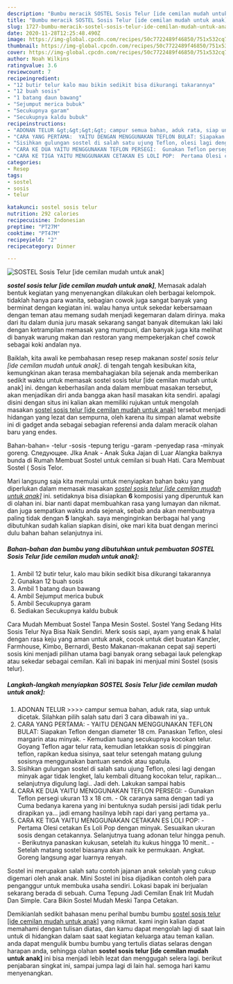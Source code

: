 ```yaml
---
description: "Bumbu meracik SOSTEL Sosis Telur [ide cemilan mudah untuk anak] Lezat"
title: "Bumbu meracik SOSTEL Sosis Telur [ide cemilan mudah untuk anak] Lezat"
slug: 1727-bumbu-meracik-sostel-sosis-telur-ide-cemilan-mudah-untuk-anak-lezat
date: 2020-11-28T12:25:48.490Z
image: https://img-global.cpcdn.com/recipes/50c7722489f46850/751x532cq70/sostel-sosis-telur-ide-cemilan-mudah-untuk-anak-foto-resep-utama.jpg
thumbnail: https://img-global.cpcdn.com/recipes/50c7722489f46850/751x532cq70/sostel-sosis-telur-ide-cemilan-mudah-untuk-anak-foto-resep-utama.jpg
cover: https://img-global.cpcdn.com/recipes/50c7722489f46850/751x532cq70/sostel-sosis-telur-ide-cemilan-mudah-untuk-anak-foto-resep-utama.jpg
author: Noah Wilkins
ratingvalue: 3.6
reviewcount: 7
recipeingredient:
- "12 butir telur kalo mau bikin sedikit bisa dikurangi takarannya"
- "12 buah sosis"
- "1 batang daun bawang"
- "Sejumput merica bubuk"
- "Secukupnya garam"
- "Secukupnya kaldu bubuk"
recipeinstructions:
- "ADONAN TELUR &gt;&gt;&gt;&gt; campur semua bahan, aduk rata, siap untuk dicetak. Silahkan pilih salah satu dari 3 cara dibawah ini ya.."
- "CARA YANG PERTAMA:  YAITU DENGAN MENGGUNAKAN TEFLON BULAT: Siapakan Teflon dengan diameter 18 cm. Panaskan Teflon, olesi margarin atau minyak. Kemudian tuang secukupnya kocokan telur. Goyang Teflon agar telur rata, kemudian letakkan sosis di pinggiran teflon, rapikan kedua sisinya, saat telur setengah matang gulung sosisnya menggunakan bantuan sendok atau spatula."
- "Sisihkan gulungan sostel di salah satu ujung Teflon, olesi lagi dengan minyak agar tidak lengket, lalu kembali dituang kocokan telur, rapikan… selanjutnya digulung lagi.. Jadi deh. Lakukan sampai habis"
- "CARA KE DUA YAITU MENGGUNAKAN TEFLON PERSEGI:  Gunakan Teflon persegi ukuran 13 x 18 cm. Ok caranya sama dengan tadi ya Cuma bedanya karena yang ini bentuknya sudah persisi jadi tidak perlu dirapikan ya… jadi emang hasilnya lebih rapi dari yang pertama ya.."
- "CARA KE TIGA YAITU MENGGUNAKAN CETAKAN ES LOLI POP:  Pertama Olesi cetakan Es Loli Pop dengan minyak. Sesuaikan ukuran sosis dengan cetakannya. Selanjutnya tuang adonan telur hingga penuh.  Berikutnya panaskan kukusan, setelah itu kukus hingga 10 menit.. Setelah matang sostel biasanya akan naik ke permukaan. Angkat. Goreng langsung agar luarnya renyah."
categories:
- Resep
tags:
- sostel
- sosis
- telur

katakunci: sostel sosis telur 
nutrition: 292 calories
recipecuisine: Indonesian
preptime: "PT27M"
cooktime: "PT47M"
recipeyield: "2"
recipecategory: Dinner

---
```



![SOSTEL Sosis Telur [ide cemilan mudah untuk anak]](https://img-global.cpcdn.com/recipes/50c7722489f46850/751x532cq70/sostel-sosis-telur-ide-cemilan-mudah-untuk-anak-foto-resep-utama.jpg)

<b><i>sostel sosis telur [ide cemilan mudah untuk anak]</i></b>, Memasak adalah bentuk kegiatan yang menyenangkan dilakukan oleh berbagai kelompok. tidaklah hanya para wanita, sebagian cowok juga sangat banyak yang berminat dengan kegiatan ini. walau hanya untuk sekedar kebersamaan dengan teman atau memang sudah menjadi kegemaran dalam dirinya. maka dari itu dalam dunia juru masak sekarang sangat banyak ditemukan laki laki dengan ketrampilan memasak yang mumpuni, dan banyak juga kita melihat di banyak warung makan dan restoran yang mempekerjakan chef cowok sebagai koki andalan nya.

Baiklah, kita awali ke pembahasan resep resep makanan <i>sostel sosis telur [ide cemilan mudah untuk anak]</i>. di tengah tengah kesibukan kita, kemungkinan akan terasa membahagiakan bila sejenak anda memberikan sedikit waktu untuk memasak sostel sosis telur [ide cemilan mudah untuk anak] ini. dengan keberhasilan anda dalam membuat masakan tersebut, akan menjadikan diri anda bangga akan hasil masakan kita sendiri. apalagi disini dengan situs ini kalian akan memiliki rujukan untuk mengolah masakan <u>sostel sosis telur [ide cemilan mudah untuk anak]</u> tersebut menjadi hidangan yang lezat dan sempurna, oleh karena itu simpan alamat website ini di gadget anda sebagai sebagian referensi anda dalam meracik olahan baru yang endes.

Bahan-bahan= -telur -sosis -tepung terigu -garam -penyedap rasa -minyak goreng. Следующее. JIka Anak - Anak Suka Jajan di Luar Alangka baiknya bunda di Rumah Membuat Sostel untuk cemilan si buah Hati. Cara Membuat Sostel ( Sosis Telor.


Mari langsung saja kita memulai untuk menyiapkan bahan baku yang diperlukan dalam memasak masakan <u><i>sostel sosis telur [ide cemilan mudah untuk anak]</i></u> ini. setidaknya bisa disiapkan <b>6</b> komposisi yang diperuntuk kan di olahan ini. biar nanti dapat membuahkan rasa yang lumayan dan nikmat. dan juga sempatkan waktu anda sejenak, sebab anda akan membuatnya paling tidak dengan <b>5</b> langkah. saya menginginkan berbagai hal yang dibutuhkan sudah kalian siapkan disini, oke mari kita buat dengan merinci dulu bahan bahan selanjutnya ini.

<!--inarticleads1-->

##### Bahan-bahan dan bumbu yang dibutuhkan untuk pembuatan SOSTEL Sosis Telur [ide cemilan mudah untuk anak]:

1. Ambil 12 butir telur, kalo mau bikin sedikit bisa dikurangi takarannya
1. Gunakan 12 buah sosis
1. Ambil 1 batang daun bawang
1. Ambil Sejumput merica bubuk
1. Ambil Secukupnya garam
1. Sediakan Secukupnya kaldu bubuk


Cara Mudah Membuat Sostel Tanpa Mesin Sostel. Sostel Yang Sedang Hits Sosis Telur Nya Bisa Naik Sendiri. Merk sosis sapi, ayam yang enak &amp; halal dengan rasa keju yang aman untuk anak, cocok untuk diet buatan Kanzler, Farmhouse, Kimbo, Bernardi, Besto Makanan-makanan cepat saji seperti sosis kini menjadi pilihan utama bagi banyak orang sebagai lauk pelengkap atau sekedar sebagai cemilan. Kali ini bapak ini menjual mini Sostel (sosis telur). 

<!--inarticleads2-->

##### Langkah-langkah menyiapkan SOSTEL Sosis Telur [ide cemilan mudah untuk anak]:

1. ADONAN TELUR &gt;&gt;&gt;&gt; campur semua bahan, aduk rata, siap untuk dicetak. Silahkan pilih salah satu dari 3 cara dibawah ini ya..
1. CARA YANG PERTAMA:  - YAITU DENGAN MENGGUNAKAN TEFLON BULAT: Siapakan Teflon dengan diameter 18 cm. Panaskan Teflon, olesi margarin atau minyak. - Kemudian tuang secukupnya kocokan telur. Goyang Teflon agar telur rata, kemudian letakkan sosis di pinggiran teflon, rapikan kedua sisinya, saat telur setengah matang gulung sosisnya menggunakan bantuan sendok atau spatula.
1. Sisihkan gulungan sostel di salah satu ujung Teflon, olesi lagi dengan minyak agar tidak lengket, lalu kembali dituang kocokan telur, rapikan… selanjutnya digulung lagi.. Jadi deh. Lakukan sampai habis
1. CARA KE DUA YAITU MENGGUNAKAN TEFLON PERSEGI:  - Gunakan Teflon persegi ukuran 13 x 18 cm. - Ok caranya sama dengan tadi ya Cuma bedanya karena yang ini bentuknya sudah persisi jadi tidak perlu dirapikan ya… jadi emang hasilnya lebih rapi dari yang pertama ya..
1. CARA KE TIGA YAITU MENGGUNAKAN CETAKAN ES LOLI POP:  - Pertama Olesi cetakan Es Loli Pop dengan minyak. Sesuaikan ukuran sosis dengan cetakannya. Selanjutnya tuang adonan telur hingga penuh.  - Berikutnya panaskan kukusan, setelah itu kukus hingga 10 menit.. - Setelah matang sostel biasanya akan naik ke permukaan. Angkat. Goreng langsung agar luarnya renyah.


Sostel ini merupakan salah satu contoh jajanan anak sekolah yang cukup digemari oleh anak anak. Mini Sostel ini bisa dijadikan contoh oleh para penganggur untuk membuka usaha sendiri. Lokasi bapak ini berjualan sekarang berada di sebuah. Cuma Tepung Jadi Cemilan Enak Irit Mudah Dan Simple. Cara Bikin Sostel Mudah Meski Tanpa Cetakan. 

Demikianlah sedikit bahasan menu perihal bumbu bumbu <u>sostel sosis telur [ide cemilan mudah untuk anak]</u> yang nikmat. kami ingin kalian dapat memahami dengan tulisan diatas, dan kamu dapat mengolah lagi di saat lain untuk di hidangkan dalam saat saat kegiatan keluarga atau teman kalian. anda dapat mengulik bumbu bumbu yang tertulis diatas selaras dengan harapan anda, sehingga olahan <b>sostel sosis telur [ide cemilan mudah untuk anak]</b> ini bisa menjadi lebih lezat dan menggugah selera lagi. berikut penjabaran singkat ini, sampai jumpa lagi di lain hal. semoga hari kamu menyenangkan.
